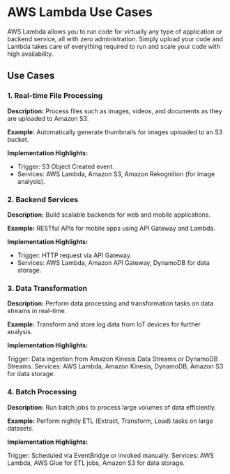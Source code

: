 # AWS Lambda Use Cases

AWS Lambda allows you to run code for virtually any type of application or backend service, all with zero administration. Simply upload your code and Lambda takes care of everything required to run and scale your code with high availability.

## Use Cases

### 1. Real-time File Processing

**Description:** Process files such as images, videos, and documents as they are uploaded to Amazon S3.

**Example:** Automatically generate thumbnails for images uploaded to an S3 bucket.

**Implementation Highlights:**
- Trigger: S3 Object Created event.
- Services: AWS Lambda, Amazon S3, Amazon Rekognition (for image analysis).

### 2. Backend Services

**Description:** Build scalable backends for web and mobile applications.

**Example:** RESTful APIs for mobile apps using API Gateway and Lambda.

**Implementation Highlights:**
- Trigger: HTTP request via API Gateway.
- Services: AWS Lambda, Amazon API Gateway, DynamoDB for data storage.

### 3. Data Transformation

**Description:** Perform data processing and transformation tasks on data streams in real-time.

**Example:** Transform and store log data from IoT devices for further analysis.

**Implementation Highlights:**

Trigger: Data ingestion from Amazon Kinesis Data Streams or DynamoDB Streams.
Services: AWS Lambda, Amazon Kinesis, DynamoDB, Amazon S3 for data storage.

### 4. Batch Processing

**Description:** Run batch jobs to process large volumes of data efficiently.

**Example:** Perform nightly ETL (Extract, Transform, Load) tasks on large datasets.

**Implementation Highlights:**

Trigger: Scheduled via EventBridge or invoked manually.
Services: AWS Lambda, AWS Glue for ETL jobs, Amazon S3 for data storage.